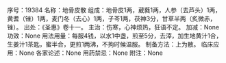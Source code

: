 序号：19384
名称：地骨皮散
组成：地骨皮1两，葳蕤1两，人参（去芦头）1两，黄耆（锉）1两，麦门冬（去心）1两，子芩1两，茯神3分，甘草半两（炙微赤，锉）。
出处：《圣惠》卷十一。
主治：伤寒，心神烦热，狂语不定。
加减：None
功效：None
用法用量：每服4钱，以水1中盏，煎至5分，去滓，加生地黄汁1合，生姜汁1茶匙，蜜半合，更煎1两沸，不拘时候温服。
制备方法：上为散。
临床应用：None
各家论述：None
用药禁忌：None
附注：None
